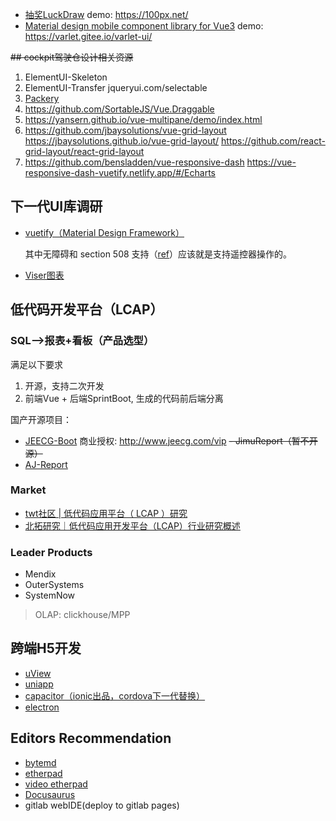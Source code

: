 - [抽奖LuckDraw](https://github.com/LuckDraw/lucky-canvas)
    demo: https://100px.net/
- [Material design mobile component library for Vue3](https://github.com/haoziqaq/varlet)
    demo: https://varlet.gitee.io/varlet-ui/

~~## cockpit驾驶仓设计相关资源~~
1. ElementUI-Skeleton
2. ElementUI-Transfer
   jqueryui.com/selectable
3. [Packery](https://packery.metafizzy.co/draggable.html)
4. https://github.com/SortableJS/Vue.Draggable
5. https://yansern.github.io/vue-multipane/demo/index.html
6. https://github.com/jbaysolutions/vue-grid-layout
   https://jbaysolutions.github.io/vue-grid-layout/
   https://github.com/react-grid-layout/react-grid-layout
7. https://github.com/bensladden/vue-responsive-dash
   https://vue-responsive-dash-vuetify.netlify.app/#/Echarts

## 下一代UI库调研
-  [vuetify（Material Design Framework）](https://vuetifyjs.com/)

    其中无障碍和 section 508 支持（[ref](https://vuetifyjs.com/zh-Hans/introduction/why-vuetify/)）应该就是支持遥控器操作的。
- [Viser图表](https://github.com/viserjs/viser)

## 低代码开发平台（LCAP）
### SQL——>报表+看板（产品选型）
满足以下要求
1. 开源，支持二次开发
2. 前端Vue + 后端SprintBoot, 生成的代码前后端分离

国产开源项目：
- [JEECG-Boot](http://www.jeecg.com/)
  商业授权: <http://www.jeecg.com/vip>
  ~~- JimuReport（暂不开源）~~
- [AJ-Report](https://gitee.com/anji-plus/report)

### Market
- [twt社区 | 低代码应用平台（ LCAP ）研究](https://mp.weixin.qq.com/s?__biz=MjM5NTk0MTM1Mw==&mid=2650661280&idx=2&sn=074efc77b219365017904d1059338c64)
- [北拓研究｜低代码应用开发平台（LCAP）行业研究概述](https://new.qq.com/omn/20210416/20210416A07QWI00.html)

### Leader Products
- Mendix
- OuterSystems
- SystemNow

> OLAP: clickhouse/MPP

## 跨端H5开发
- [uView](https://www.uviewui.com/)
- [uniapp](https://uniapp.dcloud.io/)
- [capacitor（ionic出品，cordova下一代替换）](https://github.com/capacitor-community)
- [electron](https://www.electronjs.org/)

## Editors Recommendation
- [bytemd](https://github.com/bytedance/bytemd)
- [etherpad](https://github.com/ether/etherpad-lite)
- [video etherpad](https://video.etherpad.com/)
- [Docusaurus](https://docusaurus.io/)
- gitlab webIDE(deploy to gitlab pages)